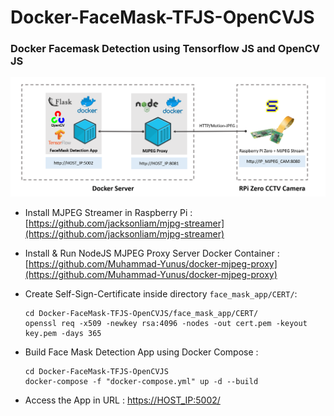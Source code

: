 # Docker-FaceMask-TFJS-OpenCVJS
### Docker Facemask Detection using Tensorflow JS and OpenCV JS
![](architecture.png)

- Install MJPEG Streamer in Raspberry Pi : 
[https://github.com/jacksonliam/mjpg-streamer](https://github.com/jacksonliam/mjpg-streamer)
- Install & Run NodeJS MJPEG Proxy Server Docker Container :
[https://github.com/Muhammad-Yunus/docker-mjpeg-proxy](https://github.com/Muhammad-Yunus/docker-mjpeg-proxy)

- Create Self-Sign-Certificate inside directory `face_mask_app/CERT/`:
    ```
    cd Docker-FaceMask-TFJS-OpenCVJS/face_mask_app/CERT/
    openssl req -x509 -newkey rsa:4096 -nodes -out cert.pem -keyout key.pem -days 365
    ```
- Build Face Mask Detection App using Docker Compose :
    ```
    cd Docker-FaceMask-TFJS-OpenCVJS
    docker-compose -f "docker-compose.yml" up -d --build
    ```
- Access the App in URL : [https://HOST_IP:5002/](https://HOST_IP:5002/)
